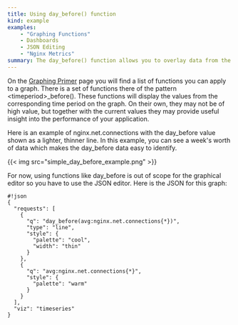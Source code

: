 ```yaml
---
title: Using day_before() function
kind: example
examples:
    - "Graphing Functions"
    - Dashboards
    - JSON Editing
    - "Nginx Metrics"
summary: The day_before() function allows you to overlay data from the previous day on your current data.
---
```

On the [Graphing Primer](http://docs.datadoghq.com/graphing/) page you will find a list of functions you can apply to a graph. There is a set of functions there of the pattern &lt;timeperiod&gt;_before(). These functions will display the values from the corresponding time period on the graph. On their own, they may not be of high value, but together with the current values they may provide useful insight into the performance of your application.

Here is an example of nginx.net.connections with the day_before value shown as a lighter, thinner line. In this example, you can see a week's worth of data which makes the day_before data easy to identify.

{{< img src="simple_day_before_example.png" >}}

For now, using functions like day_before is out of scope for the graphical editor so you have to use the JSON editor. Here is the JSON for this graph:


    #!json
    {
      "requests": [
        {
          "q": "day_before(avg:nginx.net.connections{*})",
          "type": "line",
          "style": {
            "palette": "cool",
            "width": "thin"
          }
        },
        {
          "q": "avg:nginx.net.connections{*}",
          "style": {
            "palette": "warm"
          }
        }
      ],
      "viz": "timeseries"
    }
